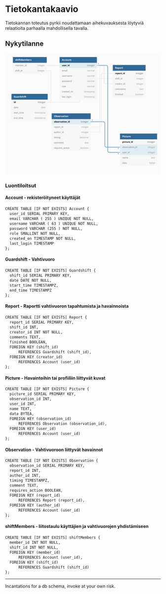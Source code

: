 # Tietokantakaavio

Tietokannan toteutus pyrkii noudattamaan aihekuvauksesta löytyviä relaatioita parhaalla mahdollisella tavalla.

## Nykytilanne
![tietokantakaavio](https://raw.githubusercontent.com/kriskrok/naapurivahti/main/static/kaavio.png)

### Luontiloitsut
#### Account - rekisteröityneet käyttäjät
```
CREATE TABLE [IF NOT EXISTS] Account {
  user_id SERIAL PRIMARY KEY,
  email VARCHAR ( 255 ) UNIQUE NOT NULL,
  username VARCHAR ( 63 ) UNIQUE NOT NULL,
  password VARCHAR (255 ) NOT NULL,
  role SMALLINT NOT NULL,
  created_on TIMESTAMP NOT NULL,
  last_login TIMESTAMP
};
```
#### Guardshift - Vahtivuoro
```
CREATE TABLE [IF NOT EXISTS] Guardshift {
  shift_id SERIAL PRIMARY KEY,
  date DATE NOT NULL,
  start_time TIMESTAMPZ,
  end_time TIMESTAMPZ
};
```
#### Report - Raportti vahtivuoron tapahtumista ja havainnoista
```
CREATE TABLE [IF NOT EXISTS] Report {
  report_id SERIAL PRIMARY KEY,
  shift_id INT,
  creator_id INT NOT NULL,
  comments TEXT,
  finished BOOLEAN,
  FOREIGN KEY (shift_id)
      REFERENCES Guardshift (shift_id),
  FOREIGN KEY (creator_id)
      REFERENCES Account (user_id)
};
```
#### Picture - Havaintoihin tai profiiliin liittyvät kuvat
```
CREATE TABLE [IF NOT EXISTS] Picture {
  picture_id SERIAL PRIMARY KEY,
  observation_id INT,
  user_id INT,
  name TEXT,
  data BYTEA,
  FOREIGN KEY (observation_id)
      REFERENCES Observation (observation_id),
  FOREIGN KEY (user_id)
      REFERENCES Account (user_id)
};
```
#### Observation - Vahtivuoroon liittyvät havainnot
```
CREATE TABLE [IF NOT EXISTS] Observation {
  observation_id SERIAL PRIMARY KEY,
  report_id INT,
  author_id INT,
  timing TIMESTAMPZ,
  comment TEXT,
  requires_action BOOLEAN,
  FOREIGN KEY (report_id)
      REFERENCES Report (report_id),
  FOREIGN KEY (author_id)
      REFERENCES Account (user_id)
};
```
#### shiftMembers - liitostaulu käyttäjien ja vahtivuorojen yhdistämiseen
```
CREATE TABLE [IF NOT EXISTS] shiftMembers {
  member_id INT NOT NULL,
  shift_id INT NOT NULL,
  FOREIGN KEY (member_id)
      REFERENCES Account (user_id),
  FOREIGN KEY (shift_id)
      REFERENCES Guardshift (shift_id)
};
```
___
Incantations for a db schema, invoke at your own risk. 
